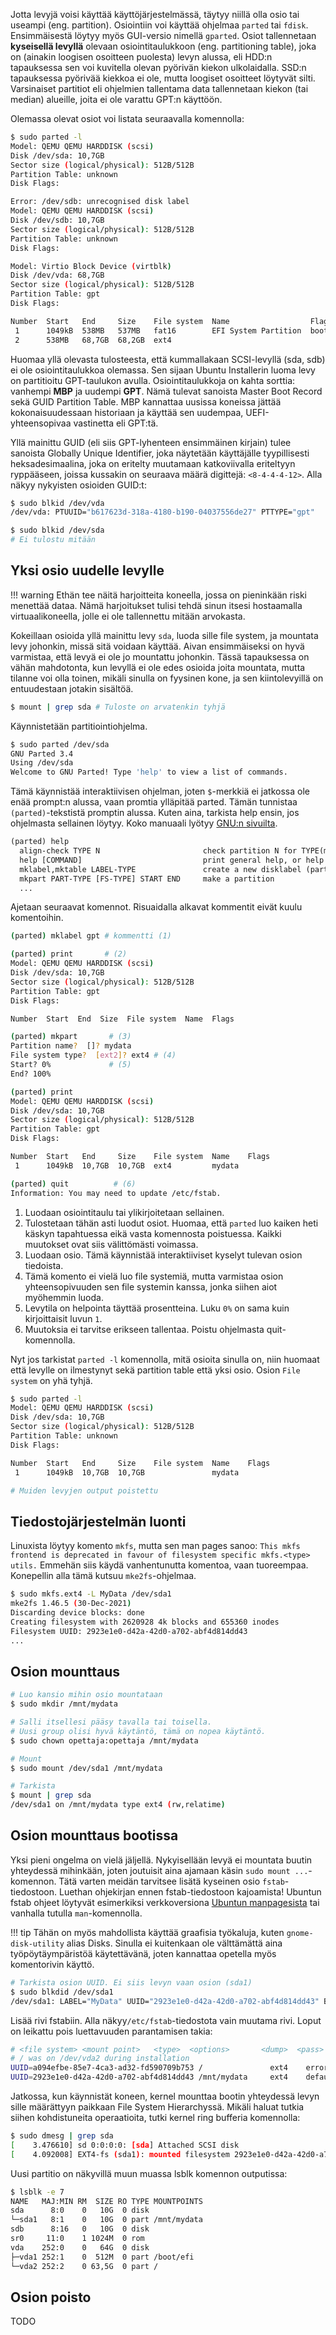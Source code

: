 Jotta levyjä voisi käyttää käyttöjärjestelmässä, täytyy niillä olla osio tai useampi (eng. partition). Osiointiin voi käyttää ohjelmaa `parted` tai `fdisk`. Ensimmäisestä löytyy myös GUI-versio nimellä `gparted`. Osiot tallennetaan **kyseisellä levyllä** olevaan osiointitaulukkoon (eng. partitioning table), joka on (ainakin loogisen osoitteen puolesta) levyn alussa, eli HDD:n tapauksessa sen voi kuvitella olevan pyörivän kiekon ulkolaidalla. SSD:n tapauksessa pyörivää kiekkoa ei ole, mutta loogiset osoitteet löytyvät silti. Varsinaiset partitiot eli ohjelmien tallentama data tallennetaan kiekon (tai median) alueille, joita ei ole varattu GPT:n käyttöön.

Olemassa olevat osiot voi listata seuraavalla komennolla:

```bash
$ sudo parted -l
Model: QEMU QEMU HARDDISK (scsi)                                          
Disk /dev/sda: 10,7GB
Sector size (logical/physical): 512B/512B
Partition Table: unknown
Disk Flags: 

Error: /dev/sdb: unrecognised disk label
Model: QEMU QEMU HARDDISK (scsi)                                          
Disk /dev/sdb: 10,7GB
Sector size (logical/physical): 512B/512B
Partition Table: unknown
Disk Flags: 

Model: Virtio Block Device (virtblk)
Disk /dev/vda: 68,7GB
Sector size (logical/physical): 512B/512B
Partition Table: gpt
Disk Flags: 

Number  Start   End     Size    File system  Name                  Flags
 1      1049kB  538MB   537MB   fat16        EFI System Partition  boot, esp
 2      538MB   68,7GB  68,2GB  ext4
```

Huomaa yllä olevasta tulosteesta, että kummallakaan SCSI-levyllä (sda, sdb) ei ole osiointitaulukkoa olemassa. Sen sijaan Ubuntu Installerin luoma levy on partitioitu GPT-taulukon avulla. Osiointitaulukkoja on kahta sorttia: vanhempi **MBP** ja uudempi **GPT**. Nämä tulevat sanoista Master Boot Record sekä GUID Partition Table. MBP kannattaa uusissa koneissa jättää kokonaisuudessaan historiaan ja käyttää sen uudempaa, UEFI-yhteensopivaa vastinetta eli GPT:tä.

Yllä mainittu GUID (eli siis GPT-lyhenteen ensimmäinen kirjain) tulee sanoista Globally Unique Identifier, joka näytetään käyttäjälle tyypillisesti heksadesimaalina, joka on eritelty muutamaan katkoviivalla eriteltyyn ryppääseen, joissa kussakin on seuraava määrä digittejä: `<8-4-4-4-12>`. Alla näkyy nykyisten osioiden GUID:t:

```bash
$ sudo blkid /dev/vda
/dev/vda: PTUUID="b617623d-318a-4180-b190-04037556de27" PTTYPE="gpt"

$ sudo blkid /dev/sda
# Ei tulostu mitään
```



## Yksi osio uudelle levylle

!!! warning
    Ethän tee näitä harjoitteita koneella, jossa on pieninkään riski menettää dataa. Nämä harjoitukset tulisi tehdä sinun itsesi hostaamalla virtuaalikoneella, jolle ei ole tallennettu mitään arvokasta.

Kokeillaan osioida yllä mainittu levy `sda`, luoda sille file system, ja mountata levy johonkin, missä sitä voidaan käyttää. Aivan ensimmäiseksi on hyvä varmistaa, että levyä ei ole jo mountattu johonkin. Tässä tapauksessa on vähän mahdotonta, kun levyllä ei ole edes osioida joita mountata, mutta tilanne voi olla toinen, mikäli sinulla on fyysinen kone, ja sen kiintolevyillä on entuudestaan jotakin sisältöä.

```bash
$ mount | grep sda # Tuloste on arvatenkin tyhjä
```

Käynnistetään partitiointiohjelma.

```bash
$ sudo parted /dev/sda
GNU Parted 3.4
Using /dev/sda
Welcome to GNU Parted! Type 'help' to view a list of commands.
```

Tämä käynnistää interaktiivisen ohjelman, joten `$`-merkkiä ei jatkossa ole enää prompt:n alussa, vaan promtia ylläpitää parted. Tämän tunnistaa `(parted)`-tekstistä promptin alussa. Kuten aina, tarkista help ensin, jos ohjelmasta sellainen löytyy. Koko manuaali lyötyy [GNU:n sivuilta](https://www.gnu.org/software/parted/manual/parted.html).

```txt
(parted) help
  align-check TYPE N                       check partition N for TYPE(min|opt) alignment
  help [COMMAND]                           print general help, or help on COMMAND
  mklabel,mktable LABEL-TYPE               create a new disklabel (partition table)
  mkpart PART-TYPE [FS-TYPE] START END     make a partition
  ...
```

Ajetaan seuraavat komennot. Risuaidalla alkavat kommentit eivät kuulu komentoihin.

```bash
(parted) mklabel gpt # kommentti (1)

(parted) print       # (2)
Model: QEMU QEMU HARDDISK (scsi)
Disk /dev/sda: 10,7GB
Sector size (logical/physical): 512B/512B
Partition Table: gpt
Disk Flags: 

Number  Start  End  Size  File system  Name  Flags

(parted) mkpart       # (3)
Partition name?  []? mydata
File system type?  [ext2]? ext4 # (4)
Start? 0%             # (5)
End? 100%

(parted) print
Model: QEMU QEMU HARDDISK (scsi)
Disk /dev/sda: 10,7GB
Sector size (logical/physical): 512B/512B
Partition Table: gpt
Disk Flags:

Number  Start   End     Size    File system  Name    Flags
 1      1049kB  10,7GB  10,7GB  ext4         mydata

(parted) quit          # (6)
Information: You may need to update /etc/fstab.
```

1. Luodaan osiointitaulu tai ylikirjoitetaan sellainen.
2. Tulostetaan tähän asti luodut osiot. Huomaa, että `parted` luo kaiken heti käskyn tapahtuessa eikä vasta komennosta poistuessa. Kaikki muutokset ovat siis välittömästi voimassa.
3. Luodaan osio. Tämä käynnistää interaktiiviset kyselyt tulevan osion tiedoista.
4. Tämä komento ei vielä luo file systemiä, mutta varmistaa osion yhteensopivuuden sen file systemin kanssa, jonka siihen aiot myöhemmin luoda.
5. Levytila on helpointa täyttää prosentteina. Luku `0%` on sama kuin kirjoittaisit luvun `1`.
6. Muutoksia ei tarvitse erikseen tallentaa. Poistu ohjelmasta quit-komennolla.

Nyt jos tarkistat `parted -l` komennolla, mitä osioita sinulla on, niin huomaat että levylle on ilmestynyt sekä partition table että yksi osio. Osion `File system` on yhä tyhjä.

```bash
$ sudo parted -l
Model: QEMU QEMU HARDDISK (scsi)
Disk /dev/sda: 10,7GB
Sector size (logical/physical): 512B/512B
Partition Table: unknown
Disk Flags:

Number  Start   End     Size    File system  Name    Flags
 1      1049kB  10,7GB  10,7GB               mydata

# Muiden levyjen output poistettu
```



## Tiedostojärjestelmän luonti

Linuxista löytyy komento `mkfs`, mutta sen man pages sanoo: `This mkfs frontend is deprecated in favour of filesystem specific mkfs.<type> utils.` Emmehän siis käydä vanhentunutta komentoa, vaan tuoreempaa. Konepellin alla tämä kutsuu `mke2fs`-ohjelmaa.

```bash
$ sudo mkfs.ext4 -L MyData /dev/sda1
mke2fs 1.46.5 (30-Dec-2021)
Discarding device blocks: done                            
Creating filesystem with 2620928 4k blocks and 655360 inodes
Filesystem UUID: 2923e1e0-d42a-42d0-a702-abf4d814dd43
...
```



## Osion mounttaus

```bash
# Luo kansio mihin osio mountataan
$ sudo mkdir /mnt/mydata

# Salli itsellesi pääsy tavalla tai toisella. 
# Uusi group olisi hyvä käytäntö, tämä on nopea käytäntö.
$ sudo chown opettaja:opettaja /mnt/mydata

# Mount
$ sudo mount /dev/sda1 /mnt/mydata

# Tarkista
$ mount | grep sda
/dev/sda1 on /mnt/mydata type ext4 (rw,relatime)
```



## Osion mounttaus bootissa

Yksi pieni ongelma on vielä jäljellä. Nykyisellään levyä ei mountata buutin yhteydessä mihinkään, joten joutuisit aina ajamaan käsin `sudo mount ...`-komennon. Tätä varten meidän tarvitsee lisätä kyseinen osio `fstab`-tiedostoon. Luethan ohjekirjan ennen fstab-tiedostoon kajoamista! Ubuntun fstab ohjeet löytyvät esimerkiksi verkkoversiona [Ubuntun manpagesista](https://manpages.ubuntu.com/manpages/jammy/man5/fstab.5.html) tai vanhalla tutulla `man`-komennolla.

!!! tip
   Tähän on myös mahdollista käyttää graafisia työkaluja, kuten `gnome-disk-utility` alias Disks. Sinulla ei kuitenkaan ole välttämättä aina työpöytäympäristöä käytettävänä, joten kannattaa opetella myös komentorivin käyttö.

```bash
# Tarkista osion UUID. Ei siis levyn vaan osion (sda1)
$ sudo blkdid /dev/sda1
/dev/sda1: LABEL="MyData" UUID="2923e1e0-d42a-42d0-a702-abf4d814dd43" BLOCK_SIZE="4096" TYPE="ext4" PARTLABEL="mydata" PARTUUID="d860c8fb-13ba-4ee0-a3a7-d234d7585ec3"
```

Lisää rivi fstabiin. Alla näkyy`/etc/fstab`-tiedostota vain muutama rivi. Loput on leikattu pois luettavuuden parantamisen takia:

```bash
# <file system> <mount point>   <type>  <options>       <dump>  <pass>
# / was on /dev/vda2 during installation
UUID=a094efbe-85e7-4ca3-ad32-fd590709b753 /               ext4    errors=remount-ro 0       1
UUID=2923e1e0-d42a-42d0-a702-abf4d814dd43 /mnt/mydata     ext4    defaults          0       2
```

Jatkossa, kun käynnistät koneen, kernel mounttaa bootin yhteydessä levyn sille määrättyyn paikkaan File System Hierarchyssä. Mikäli haluat tutkia siihen kohdistuneita operaatioita, tutki kernel ring bufferia komennolla:

```bash
$ sudo dmesg | grep sda
[    3.476610] sd 0:0:0:0: [sda] Attached SCSI disk
[    4.092008] EXT4-fs (sda1): mounted filesystem 2923e1e0-d42a-42d0-a702-abf4d814dd43 with ordered data mode. Quota mode: none.
```

Uusi partitio on näkyvillä muun muassa lsblk komennon outputissa:

```bash
$ lsblk -e 7
NAME   MAJ:MIN RM  SIZE RO TYPE MOUNTPOINTS
sda      8:0    0   10G  0 disk 
└─sda1   8:1    0   10G  0 part /mnt/mydata
sdb      8:16   0   10G  0 disk 
sr0     11:0    1 1024M  0 rom  
vda    252:0    0   64G  0 disk 
├─vda1 252:1    0  512M  0 part /boot/efi
└─vda2 252:2    0 63,5G  0 part /
```



## Osion poisto

TODO
